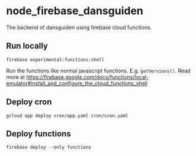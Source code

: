 # node_firebase_dansguiden
The backend of dansguiden using firebase cloud functions.

## Run locally
```
firebase experimental:functions:shell
```
Run the functions like normal javascript functions. E.g. `getVersions()`. Read more at https://firebase.google.com/docs/functions/local-emulator#install_and_configure_the_cloud_functions_shell

## Deploy cron
```
gcloud app deploy cron/app.yaml cron/cron.yaml
```

## Deploy functions
```
firebase deploy --only functions
```
